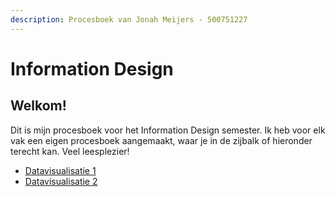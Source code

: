 ```yaml
---
description: Procesboek van Jonah Meijers - 500751227
---
```


# Information Design

## Welkom!

Dit is mijn procesboek voor het Information Design semester. Ik heb voor elk vak een eigen procesboek aangemaakt, waar je in de zijbalk of hieronder terecht kan. Veel leesplezier!

* [Datavisualisatie 1](datavisualisatie-1/probleemstelling.md)
* [Datavisualisatie 2](datavisualisatie-2/untitled.md)

